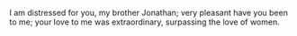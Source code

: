 I am distressed for you, my brother Jonathan; very pleasant have you been to me; your love to me was extraordinary, surpassing the love of women.
